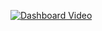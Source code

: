 
[![Dashboard Video](https://img.youtube.com/vi/YvdC8PI_50g/default.jpg)](https://www.youtube.com/watch?v=YvdC8PI_50g)
